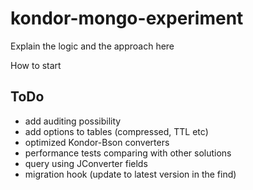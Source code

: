 # kondor-mongo-experiment

Explain the logic and the approach here

How to start

## ToDo
- add auditing possibility
- add options to tables (compressed, TTL etc)
- optimized Kondor-Bson converters
- performance tests comparing with other solutions
- query using JConverter fields
- migration hook (update to latest version in the find)
